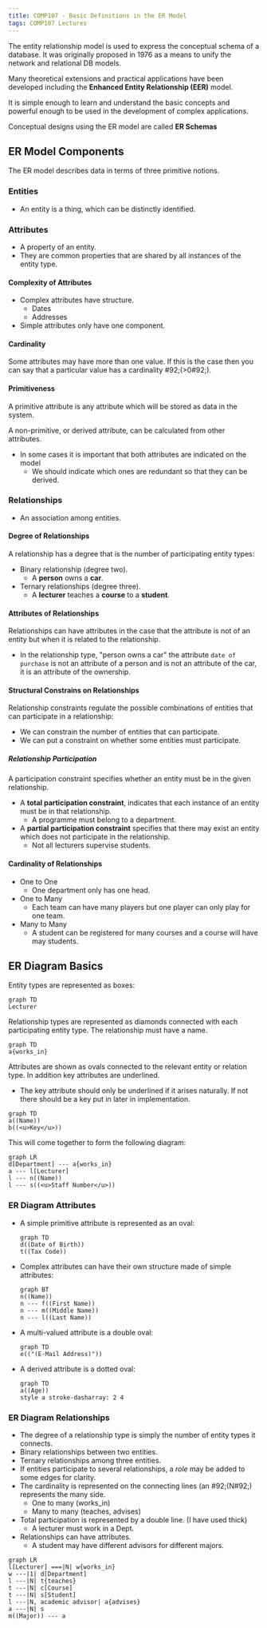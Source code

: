```yaml
---
title: COMP107 - Basic Definitions in the ER Model
tags: COMP107 Lectures
---
```

The entity relationship model is used to express the conceptual schema of a database. It was originally proposed in 1976 as a means to unify the network and relational DB models. 

Many theoretical extensions and practical applications have been developed including the **Enhanced Entity Relationship (EER)** model.

It is simple enough to learn and understand the basic concepts and powerful enough to be used in the development of complex applications.

Conceptual designs using the ER model are called **ER Schemas**

## ER Model Components
The ER model describes data in terms of three primitive notions.

### Entities
* An entity is a thing, which can be distinctly identified.
	
### Attributes
* A property of an entity.
* They are common properties that are shared by all instances of the entity type.


#### Complexity of Attributes
* Complex attributes have structure.
	* Dates
	* Addresses
* Simple attributes only have one component.

#### Cardinality 
Some attributes may have more than one value. If this is the case then you can say that a particular value has a cardinality \#92;(>0\#92;).

#### Primitiveness
A primitive attribute is any attribute which will be stored as data in the system.

A non-primitive, or derived attribute, can be calculated from other attributes.

* In some cases it is important that both attributes are indicated on the model
	* We should indicate which ones are redundant so that they can be derived.

### Relationships
* An association among entities.

#### Degree of Relationships
A relationship has a degree that is the number of participating entity types:

* Binary relationship (degree two).
	* A **person** owns a **car**.
* Ternary relationships (degree three).
	* A **lecturer** teaches a **course** to a **student**.
	
#### Attributes of Relationships
Relationships can have attributes in the case that the attribute is not of an entity but when it is related to the relationship.
	
* In the relationship type, "person owns a car" the attribute `date of purchase` is not an attribute of a person and is not an attribute of the car, it is an attribute of the ownership.

#### Structural Constrains on Relationships
Relationship constraints regulate the possible combinations of entities that can participate in a relationship:

* We can constrain the number of entities that can participate.
* We can put a constraint on whether some entities must participate.

##### Relationship Participation
A participation constraint specifies whether an entity must be in the given relationship.

* A **total participation constraint**, indicates that each instance of an entity must be in that relationship.
	* A programme must belong to a department.
* A **partial participation constraint** specifies that there may exist an entity which does not participate in the relationship.
	* Not all lecturers supervise students.

#### Cardinality of Relationships
* One to One
	* One department only has one head.
* One to Many
	* Each team can have many players but one player can only play for one team.
* Many to Many
	* A student can be registered for many courses and a course will have may students.

## ER Diagram Basics
Entity types are represented as boxes:

```mermaid 
graph TD
Lecturer
```

Relationship types are represented as diamonds connected with each participating entity type. The relationship must have a name.

```mermaid
graph TD
a{works_in}
```

Attributes are shown as ovals connected to the relevant entity or relation type. In addition key attributes are underlined.

* The key attribute should only be underlined if it arises naturally. If not there should be a key put in later in implementation.

```mermaid
graph TD
a((Name))
b((<u>Key</u>))
```

This will come together to form the following diagram:

```mermaid 
graph LR
d[Department] --- a{works_in}
a --- l[Lecturer]
l --- n((Name))
l --- s((<u>Staff Number</u>))
```

### ER Diagram Attributes
* A simple primitive attribute is represented as an oval:
	
	```mermaid
	graph TD
	d((Date of Birth))
	t((Tax Code))
	```
* Complex attributes can have their own structure made of simple attributes:
	
	```mermaid
	graph BT
	n((Name))
	n --- f((First Name))
	n --- m((Middle Name))
	n --- l((Last Name))
	```
* A multi-valued attribute is a double oval:

	```mermaid
	graph TD
	e(("(E-Mail Address)"))
    ```
* A derived attribute is a dotted oval:
	
	```mermaid
	graph TD
	a((Age))
	style a stroke-dasharray: 2 4
	```
	
### ER Diagram Relationships
* The degree of a relationship type is simply the number of entity types it connects.
* Binary relationships between two entities.
* Ternary relationships among three entities.
* If entities participate to several relationships, a *role* may be added to some edges for clarity.
* The cardinality is represented on the connecting lines (an \#92;(N\#92;) represents the many side.
	* One to many (works_in)
	* Many to many (teaches, advises)
* Total participation is represented by a double line. (I have used thick)
	* A lecturer must work in a Dept.
* Relationships can have attributes.
	* A student may have different advisors for different majors.

```mermaid
graph LR
l[Lecturer] ===|N| w{works_in}
w ---|1| d[Department]
l ---|N| t{teaches}
t ---|N| c[Course]
t ---|N| s[Student]
l ---|N, academic advisor| a{advises}
a ---|N| s
m((Major)) --- a
```
